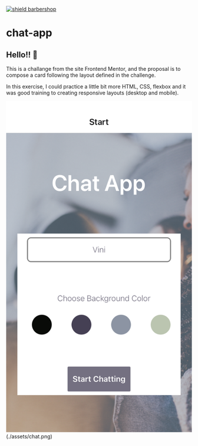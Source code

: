 [![shield barbershop](https://img.shields.io/badge/viniciustocchio-mobile-orange)](https://github.com/viniciustocchio/chat-app)

# chat-app

## Hello!! 👋

This is a challange from the site Frontend Mentor, and the proposal is to compose a card following the layout defined in the challenge.

In this exercise, I could practice a little bit more HTML, CSS, flexbox and it was good training to creating responsive layouts (desktop and mobile).

![Design preview for the phone screens](./assets/start.png)(./assets/chat.png)
